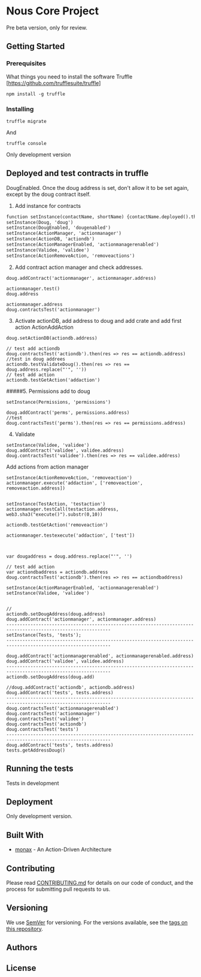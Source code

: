 # Nous Core Project
Pre beta version, only for review. 

## Getting Started


### Prerequisites

What things you need to install the software 
Truffle [https://github.com/trufflesuite/truffle]

```
npm install -g truffle
```

### Installing

```
truffle migrate
```

And 

```
truffle console
```

Only development version

## Deployed and test contracts in truffle

DougEnabled. Once the doug address is set, don't allow it to be set again, except by the
doug contract itself.

1. Add instance for contracts
```diff    
function setInstance(contactName, shortName) {contactName.deployed().then(inst => global[shortName] = inst);}
setInstance(Doug, 'doug')
setInstance(DougEnabled, 'dougenabled')
setInstance(ActionManager, 'actionmanager')
setInstance(ActionDB, 'actiondb')
setInstance(ActionManagerEnabled, 'actionmanagerenabled')
setInstance(Validee, 'validee')
setInstance(ActionRemoveAction, 'removeactions')


```
2. Add contract action manager and check addresses.
```
doug.addContract('actionmanager', actionmanager.address)

actionmanager.test() 
doug.address

actionmanager.address
doug.contractsTest('actionmanager')
```
3. Activate actionDB, add address to doug and add crate and add first action ActionAddAction 
```
doug.setActionDB(actiondb.address)

// test add actiondb
doug.contractsTest('actiondb').then(res => res == actiondb.address)
//test in doug addrees
actiondb.testValidateDoug().then(res => res == doug.address.replace("'", ''))
// test add action
actiondb.testGetAction('addaction')
```
#####5. Permissions add to doug
```
setInstance(Permissions, 'permissions')

doug.addContract('perms', permissions.address)
//test
doug.contractsTest('perms').then(res => res == permissions.address)
```
4. Validate
```
setInstance(Validee, 'validee')
doug.addContract('validee', validee.address)
doug.contractsTest('validee').then(res => res == validee.address)
```
Add actions from action manager

```
setInstance(ActionRemoveAction, 'removeaction')
actionmanager.execute('addaction', ['removeaction', removeaction.address])


setInstance(TestAction, 'testaction')
actionmanager.testCall(testaction.address, web3.sha3("execute()").substr(0,10))

actiondb.testGetAction('removeaction')

actionmanager.testexecute('addaction', ['test'])



var dougaddress = doug.address.replace("'", '')

// test add action
var actiondbaddress = actiondb.address
doug.contractsTest('actiondb').then(res => res == actiondbaddress)

```

```
setInstance(ActionManagerEnabled, 'actionmanagerenabled')
setInstance(Validee, 'validee')


//
actiondb.setDougAddress(doug.address)
doug.addContract('actionmanager', actionmanager.address)
-------------------------------------------------------------------------------------------------------------
setInstance(Tests, 'tests');
-------------------------------------------------------------------------------------------------------------

doug.addContract('actionmanagerenabled', actionmanagerenabled.address)
doug.addContract('validee', validee.address)
-------------------------------------------------------------------------------------------------------------
actiondb.setDougAddress(doug.add)

//doug.addContract('actiondb', actiondb.address)
doug.addContract('tests', tests.address)
-------------------------------------------------------------------------------------------------------------
doug.contractsTest('actionmanagerenabled')
doug.contractsTest('actionmanager')
doug.contractsTest('validee')
doug.contractsTest('actiondb')
doug.contractsTest('tests')
-------------------------------------------------------------------------------------------------------------
doug.addContract('tests', tests.address)
tests.getAddressDoug()
```


## Running the tests

Tests in development 

## Deployment
Only development version.


## Built With

* [monax](https://monax.io/docs/tutorials/solidity/solidity_2_action_driven_architecture/) - An Action-Driven Architecture

## Contributing

Please read [CONTRIBUTING.md](https://gist.github.com/PurpleBooth/b24679402957c63ec426) for details on our code of conduct, and the process for submitting pull requests to us.

## Versioning

We use [SemVer](http://semver.org/) for versioning. For the versions available, see the [tags on this repository](https://github.com/your/project/tags). 

## Authors


## License


